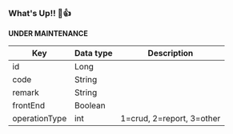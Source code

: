 ### What's Up!! 👋:+1:

**UNDER MAINTENANCE**

| Key           | Data type | Description   |
|---------------|-----------| --------------|
| id            | Long      ||
| code          | String    ||
| remark        | String    ||
| frontEnd      | Boolean   ||
| operationType | int       |1=crud, 2=report, 3=other|
